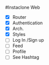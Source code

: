 #Instaclone Web

- [x] Router
- [x] Authentication
- [x] Arch.
- [x] Styles
- [ ] Log In /Sign up
- [ ] Feed
- [ ] Profile
- [ ] See Hashtag
